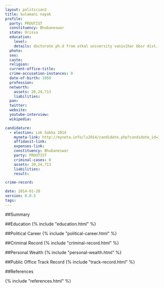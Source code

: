```yaml
---
layout: politician2
title: kulamani nayak
profile: 
  party: PROUTIST
  constituency: Bhubaneswar
  state: Orissa
  education: 
    level: 
    details: doctorate ph.d from utkal university vanivihar bbsr dist. khordha in 1990  m.a. from utkal university bbsr dist. khordha in 1972  b.a. from govt. college angul in 1970  higher secondary from champatimunda post basic school  in 1987
  photo: 
  sex: 
  caste: 
  religion: 
  current-office-title: 
  crime-accusation-instances: 0
  date-of-birth: 1950
  profession: 
  networth: 
    assets: 20,24,713
    liabilities: 
  pan: 
  twitter: 
  website: 
  youtube-interview: 
  wikipedia: 

candidature: 
  - election: Lok Sabha 2014
    myneta-link: http://myneta.info/ls2014/candidate.php?candidate_id=3350
    affidavit-link: 
    expenses-link: 
    constituency: Bhubaneswar 
    party: PROUTIST
    criminal-cases: 0
    assets: 20,24,713
    liabilities: 
    result:  

crime-record: 

date: 2014-01-28
version: 0.0.5
tags: 
---
```

##Summary


##Education
{% include "education.html" %}


##Political Career
{% include "political-career.html" %}


##Criminal Record
{% include "criminal-record.html" %}


##Personal Wealth
{% include "personal-wealth.html" %}


##Public Office Track Record
{% include "track-record.html" %}


##References


{% include "references.html" %}